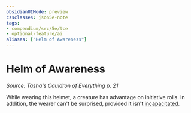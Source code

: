 ```yaml
---
obsidianUIMode: preview
cssclasses: json5e-note
tags:
- compendium/src/5e/tce
- optional-feature/ai
aliases: ["Helm of Awareness"]
---
```

# Helm of Awareness
*Source: Tasha's Cauldron of Everything p. 21* 

While wearing this helmet, a creature has advantage on initiative rolls. In addition, the wearer can't be surprised, provided it isn't [incapacitated](../../5e-rules/conditions.md##incapacitated).